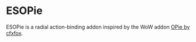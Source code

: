 # ESOPie
ESOPie is a radial action-binding addon inspired by the WoW addon [OPie by cfxfox](https://www.townlong-yak.com/addons/opie).
